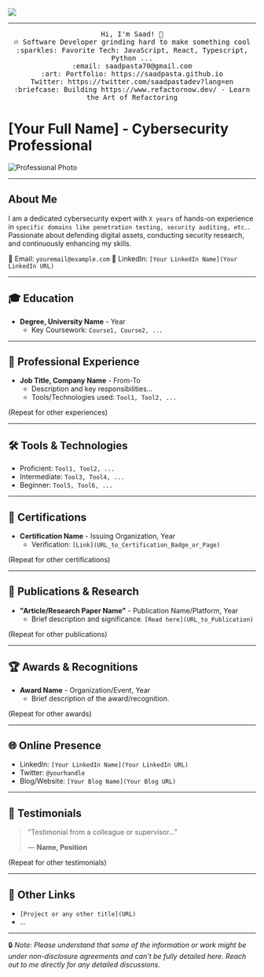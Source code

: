 <img src="https://raw.githubusercontent.com/saadpasta/saadpasta/master/Banner%20.png"/>
 <hr></hr>
<p align="center">
  <samp>
    Hi, I'm Saad! 👋 <br>
    🔥 Software Developer grinding hard to make something cool  <br>
    :sparkles: Favorite Tech: JavaScript, React, Typescript, Python ... <br>
    :email:	saadpasta70@gmail.com <br>
    :art: Portfolio: https://saadpasta.github.io <br>
                Twitter: https://twitter.com/saadpastadev?lang=en<br>
  :briefcase: Building https://www.refactornow.dev/ - Learn the Art of Refactoring <br>

  </samp>
</p>


# [Your Full Name] - Cybersecurity Professional

![Professional Photo](URL_TO_YOUR_PHOTO)

---

## About Me

I am a dedicated cybersecurity expert with `X years` of hands-on experience in `specific domains like penetration testing, security auditing, etc.`. Passionate about defending digital assets, conducting security research, and continuously enhancing my skills.

📧 Email: `youremail@example.com`
🔗 LinkedIn: `[Your LinkedIn Name](Your LinkedIn URL)`

---

## 🎓 Education

- **Degree, University Name** - Year
  - Key Coursework: `Course1, Course2, ...`

---

## 💼 Professional Experience

- **Job Title, Company Name** - From-To
  - Description and key responsibilities...
  - Tools/Technologies used: `Tool1, Tool2, ...`

(Repeat for other experiences)

---

## 🛠️ Tools & Technologies

- Proficient: `Tool1, Tool2, ...`
- Intermediate: `Tool3, Tool4, ...`
- Beginner: `Tool5, Tool6, ...`

---

## 📜 Certifications

- **Certification Name** - Issuing Organization, Year
  - Verification: `[Link](URL_to_Certification_Badge_or_Page)`

(Repeat for other certifications)

---

## 📖 Publications & Research

- **"Article/Research Paper Name"** - Publication Name/Platform, Year
  - Brief description and significance. `[Read here](URL_to_Publication)`

(Repeat for other publications)

---

## 🏆 Awards & Recognitions

- **Award Name** - Organization/Event, Year
  - Brief description of the award/recognition.

(Repeat for other awards)

---

## 🌐 Online Presence

- LinkedIn: `[Your LinkedIn Name](Your LinkedIn URL)`
- Twitter: `@yourhandle`
- Blog/Website: `[Your Blog Name](Your Blog URL)`

---

## 📢 Testimonials

> "Testimonial from a colleague or supervisor..."
>
> — **Name, Position**

(Repeat for other testimonials)

---

## 🔗 Other Links

- `[Project or any other title](URL)`
- ...

---

🔒 *Note: Please understand that some of the information or work might be under non-disclosure agreements and can't be fully detailed here. Reach out to me directly for any detailed discussions.*

